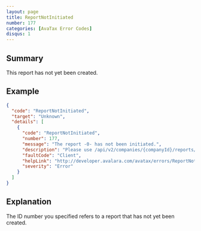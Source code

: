 ```yaml
---
layout: page
title: ReportNotInitiated
number: 177
categories: [AvaTax Error Codes]
disqus: 1
---
```


## Summary

This report has not yet been created.

## Example

```json
{
  "code": "ReportNotInitiated",
  "target": "Unknown",
  "details": [
    {
      "code": "ReportNotInitiated",
      "number": 177,
      "message": "The report -0- has not been initiated.",
      "description": "Please use /api/v2/companies/{companyId}/reports/exportdocumentline/initiate API to initiate a report task first.",
      "faultCode": "Client",
      "helpLink": "http://developer.avalara.com/avatax/errors/ReportNotInitiated",
      "severity": "Error"
    }
  ]
}
```

## Explanation

The ID number you specified refers to a report that has not yet been created.
